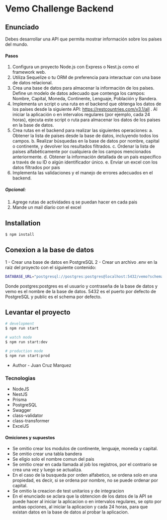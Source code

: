 # Vemo Challenge Backend

## Enunciado

Debes desarrollar una API que permita mostrar información sobre los países del mundo.

#### Pasos

1. Configura un proyecto Node.js con Express o Nest.js como el framework web.
2. Utiliza Sequelize o tu ORM de preferencia para interactuar con una base de datos relacional.
3. Crea una base de datos para almacenar la información de los países. Define un modelo de datos adecuado que contenga los campos: Nombre, Capital, Moneda, Continente, Lenguaje, Población y Bandera.
4. Implementa un script o una ruta en el backend que obtenga los datos de los países desde la siguiente API: https://restcountries.com/v3.1/all . Al iniciar la aplicación o en intervalos regulares (por ejemplo, cada 24 horas), ejecuta este script o ruta para almacenar los datos de los países en la base de datos.
5. Crea rutas en el backend para realizar las siguientes operaciones:
   a. Obtener la lista de países desde la base de datos, incluyendo todos los campos.
   b. Realizar búsquedas en la base de datos por nombre, capital o continente, y devolver los resultados filtrados.
   c. Ordenar la lista de países alfabéticamente por cualquiera de los campos mencionados anteriormente.
   d. Obtener la información detallada de un país específico a través de su ID o algún identificador único.
   e. Enviar un excel con los datos filtrados por pais
6. Implementa las validaciones y el manejo de errores adecuados en el backend.

##### Opcional:

1. Agrege rutas de actividades q se puedan hacer en cada pais
2. Mande un mail diario con el excel

## Installation

```bash
$ npm install
```

## Conexion a la base de datos

1 - Crear una base de datos en PostgreSQL
2 - Crear un archivo .env en la raiz del proyecto con el siguiente contenido:

```bash
DATABASE_URL="postgresql://postgres:postgres@localhost:5432/vemo?schema=public"
```

Donde postgres:postgres es el usuario y contraseña de la base de datos y vemo es el nombre de la base de datos. 5432 es el puerto por defecto de PostgreSQL y public es el schema por defecto.

## Levantar el proyecto

```bash
# development
$ npm run start

# watch mode
$ npm run start:dev

# production mode
$ npm run start:prod
```

- Author - Juan Cruz Marquez

### Tecnologias

- NodeJS
- NestJS
- Prisma
- PostgreSQL
- Swagger
- class-validator
- class-transformer
- ExcelJS

#### Omiciones y supuestos

- Se omitio crear los modulos de continente, lenguaje, moneda y capital.
- Se omitio crear una tabla bandera
- Se eligio solo el nombre comun del pais
- Se omitio crear en cada llamada al job los registros, por el contrario se crea una vez y luego se actualiza.
- En el caso de la busqueda por orden alfabetico, se ordena solo en una propiedad, es decir, si se ordena por nombre, no se puede ordenar por capital.
- Se omitio la creacion de test unitarios y de integracion
- En el enunciado se aclara que la obtencion de los datos de la API se puede hacer al iniciar la aplicacion o en intervalos regulares, se opto por ambas opciones, al iniciar la aplicacion y cada 24 horas, para que existan datos en la base de datos al probar la aplicacion.
